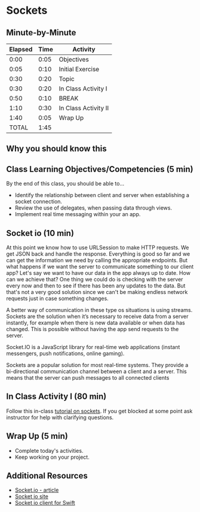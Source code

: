 # Sockets

## Minute-by-Minute

| **Elapsed** | **Time**  | **Activity**              |
| ----------- | --------- | ------------------------- |
| 0:00        | 0:05      | Objectives                |
| 0:05        | 0:10      | Initial Exercise          |
| 0:30        | 0:20      | Topic                     |
| 0:30        | 0:20      | In Class Activity I       |
| 0:50        | 0:10      | BREAK                     |
| 1:10        | 0:30      | In Class Activity II      |
| 1:40        | 0:05      | Wrap Up                   |
| TOTAL       | 1:45      |                           |

## Why you should know this



## Class Learning Objectives/Competencies (5 min)

By the end of this class, you should be able to...
- Identify the relationship between client and server when establishing a socket connection.
- Review the use of delegates, when passing data through views.
- Implement real time messaging within your an app.

## Socket io (10 min)

At this point we know how to use URLSession to make HTTP requests. We get JSON back and handle the response. Everything is good so far and we can get the information we need by calling the appropriate endpoints. But what happens if we want the server to communicate something to our client app? Let's say we want to have our data in the app always up to date. How can we achieve that? One thing we could do is checking with the server every now and then to see if there has been any updates to the data. But that's not a very good solution since we can't be making endless network requests just in case something changes.

A better way of communication in these type os situations is using streams.  Sockets are the solution when it’s necessary to receive data from a server instantly, for example when there is new data available or when data has changed. This is possible without having the app send requests to the server.

Socket.IO is a JavaScript library for real-time web applications (instant messengers, push notifications, online gaming).

Sockets are a popular solution for most real-time systems. They provide a bi-directional communication channel between a client and a server. This means that the server can push messages to all connected clients

## In Class Activity I (80 min)

Follow this in-class [tutorial on sockets](https://github.com/matthewharrilal/Make-ChatRooms-Tutorial). If you get blocked at some point ask instructor for help with clarifying questions.

## Wrap Up (5 min)

- Complete today's activities.
- Keep working on your project.

## Additional Resources
- [Socket.io - article](https://medium.com/cr8resume/working-with-socket-io-in-ios-swift-3-ca1cb5153576)
- [Socket io site](https://socket.io)
- [Socket io client for Swift](https://github.com/socketio/socket.io-client-swift)
